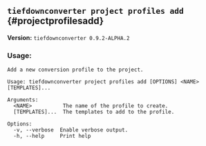 ## `tiefdownconverter project profiles add` {#projectprofilesadd}

**Version:** `tiefdownconverter 0.9.2-ALPHA.2`

### Usage:
```
Add a new conversion profile to the project.

Usage: tiefdownconverter project profiles add [OPTIONS] <NAME> [TEMPLATES]...

Arguments:
  <NAME>          The name of the profile to create.
  [TEMPLATES]...  The templates to add to the profile.

Options:
  -v, --verbose  Enable verbose output.
  -h, --help     Print help
```

